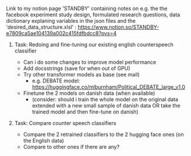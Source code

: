Link to my notion page 'STANDBY' containing notes on e.g. the the facebook experiment study design, formulated research questions, data dictionary explaning variables in the json files and the 'desired_data_structure.xlsl'  : https://www.notion.so/STANDBY-e7809ca5ae104139a002c415fdfbdcc8?pvs=4 



1. Task: Redoing and fine-tuning our existing english counterspeech classifier 
    - Can i do some changes to improve model performance
    - Add docsstrings (save for when out of GPU)
    - Try other transformer models as base (see mail)
        - e.g. DEBATE model: https://huggingface.co/mlburnham/Political_DEBATE_large_v1.0
    - Finetune the 2 models on danish data (when available)
        - (consider: should i train the whole model on the original data extended with a new small sample of danish data OR take the trained model and then fine-tune on danish)

2. Task: Compare counter speech  classifiers 
    - Compare the 2 retrained classifiers to the 2 hugging face ones (on the English data)
    - Compare to other ones if there are any?
